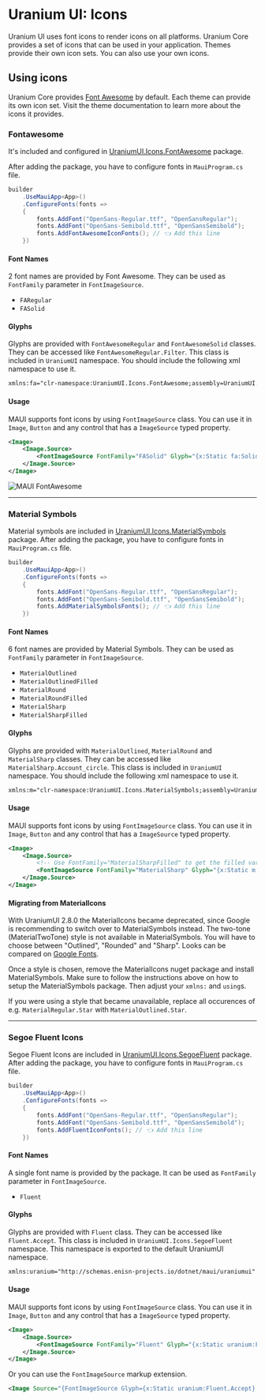 # Uranium UI: Icons

Uranium UI uses font icons to render icons on all platforms. Uranium Core provides a set of icons that can be used in your application. Themes provide their own icon sets. You can also use your own icons.

## Using icons

Uranium Core provides [Font Awesome](https://fontawesome.com/) by default. Each theme can provide its own icon set. Visit the theme documentation to learn more about the icons it provides.

### Fontawesome
It's included and configured in [UraniumUI.Icons.FontAwesome](https://www.nuget.org/packages/UraniumUI.Icons.FontAwesome) package.

After adding the package, you have to configure fonts in `MauiProgram.cs` file.

```csharp
builder
	.UseMauiApp<App>()
	.ConfigureFonts(fonts =>
	{
		fonts.AddFont("OpenSans-Regular.ttf", "OpenSansRegular");
		fonts.AddFont("OpenSans-Semibold.ttf", "OpenSansSemibold");
		fonts.AddFontAwesomeIconFonts(); // 👈 Add this line
	})
```

#### Font Names
2 font names are provided by Font Awesome. They can be used as `FontFamily` parameter in `FontImageSource`.

- `FARegular`
- `FASolid`

#### Glyphs
Glyphs are provided with `FontAwesomeRegular` and `FontAwesomeSolid` classes. They can be accessed like `FontAwesomeRegular.Filter`. This class is included in `UraniumUI` namespace. You should include the following xml namespace to use it.

```xml
xmlns:fa="clr-namespace:UraniumUI.Icons.FontAwesome;assembly=UraniumUI.Icons.FontAwesome"
```

#### Usage
MAUI supports font icons by using `FontImageSource` class. You can use it in `Image`, `Button` and any control that has a `ImageSource` typed property.

```xml
<Image>
    <Image.Source>
        <FontImageSource FontFamily="FASolid" Glyph="{x:Static fa:Solid.User}" Color="Orange" />
    </Image.Source>
</Image>
```

![MAUI FontAwesome](../images/fontawesome-demo.png)

---

### Material Symbols
Material symbols are included in [UraniumUI.Icons.MaterialSymbols](https://www.nuget.org/packages/UraniumUI.Icons.MaterialSymbols) package. After adding the package, you have to configure fonts in `MauiProgram.cs` file.

```csharp
builder
	.UseMauiApp<App>()
	.ConfigureFonts(fonts =>
	{
		fonts.AddFont("OpenSans-Regular.ttf", "OpenSansRegular");
		fonts.AddFont("OpenSans-Semibold.ttf", "OpenSansSemibold");
		fonts.AddMaterialSymbolsFonts(); // 👈 Add this line
	})
```

#### Font Names
6 font names are provided by Material Symbols. They can be used as `FontFamily` parameter in `FontImageSource`.

- `MaterialOutlined`
- `MaterialOutlinedFilled`
- `MaterialRound`
- `MaterialRoundFilled`
- `MaterialSharp`
- `MaterialSharpFilled`

#### Glyphs
Glyphs are provided with `MaterialOutlined`, `MaterialRound` and `MaterialSharp` classes. They can be accessed like `MaterialSharp.Account_circle`. This class is included in `UraniumUI` namespace. You should include the following xml namespace to use it.

```xml
xmlns:m="clr-namespace:UraniumUI.Icons.MaterialSymbols;assembly=UraniumUI.Icons.MaterialSymbols"
```

#### Usage
MAUI supports font icons by using `FontImageSource` class. You can use it in `Image`, `Button` and any control that has a `ImageSource` typed property.

```xml
<Image>
    <Image.Source>
		<!-- Use FontFamily="MaterialSharpFilled" to get the filled variant of the selected glyph -->
        <FontImageSource FontFamily="MaterialSharp" Glyph="{x:Static m:MaterialSharp.Warning}" Color="Red" />
    </Image.Source>
</Image>
```

#### Migrating from MaterialIcons
With UraniumUI 2.8.0 the MaterialIcons became deprecated, since Google is recommending to switch over to MaterialSymbols instead.
The two-tone (MaterialTwoTone) style is not available in MaterialSymbols.
You will have to choose between "Outlined", "Rounded" and "Sharp".
Looks can be compared on [Google Fonts](https://fonts.google.com/icons?icon.set=Material+Symbols).

Once a style is chosen, remove the MaterialIcons nuget package and install MaterialSymbols.
Make sure to follow the instructions above on how to setup the MaterialSymbols package.
Then adjust your `xmlns:` and `using`s.

If you were using a style that became unavailable, replace all occurences of e.g. `MaterialRegular.Star` with `MaterialOutlined.Star`.

---

### Segoe Fluent Icons
Segoe Fluent Icons are included in [UraniumUI.Icons.SegoeFluent](https://www.nuget.org/packages/UraniumUI.Icons.SegoeFluent) package. After adding the package, you have to configure fonts in `MauiProgram.cs` file.

```csharp
builder
	.UseMauiApp<App>()
	.ConfigureFonts(fonts =>
	{
		fonts.AddFont("OpenSans-Regular.ttf", "OpenSansRegular");
		fonts.AddFont("OpenSans-Semibold.ttf", "OpenSansSemibold");
		fonts.AddFluentIconFonts(); // 👈 Add this line
	})
```

#### Font Names
A single font name is provided by the package. It can be used as `FontFamily` parameter in `FontImageSource`.

- `Fluent`

#### Glyphs
Glyphs are provided with `Fluent` class. They can be accessed like `Fluent.Accept`. This class is included in `UraniumUI.Icons.SegoeFluent` namespace. This namespace is exported to the default UraniumUI namespace.

```xml
xmlns:uranium="http://schemas.enisn-projects.io/dotnet/maui/uraniumui"
```

#### Usage
MAUI supports font icons by using `FontImageSource` class. You can use it in `Image`, `Button` and any control that has a `ImageSource` typed property.

```xml
<Image>
	<Image.Source>
		<FontImageSource FontFamily="Fluent" Glyph="{x:Static uranium:Fluent.Accept}" Color="Green" />
	</Image.Source>
</Image>
```

Or you can use the `FontImageSource` markup extension.

```xml
<Image Source="{FontImageSource Glyph={x:Static uranium:Fluent.Accept}, FontFamily=Fluent, Color=Blue}" />
```
